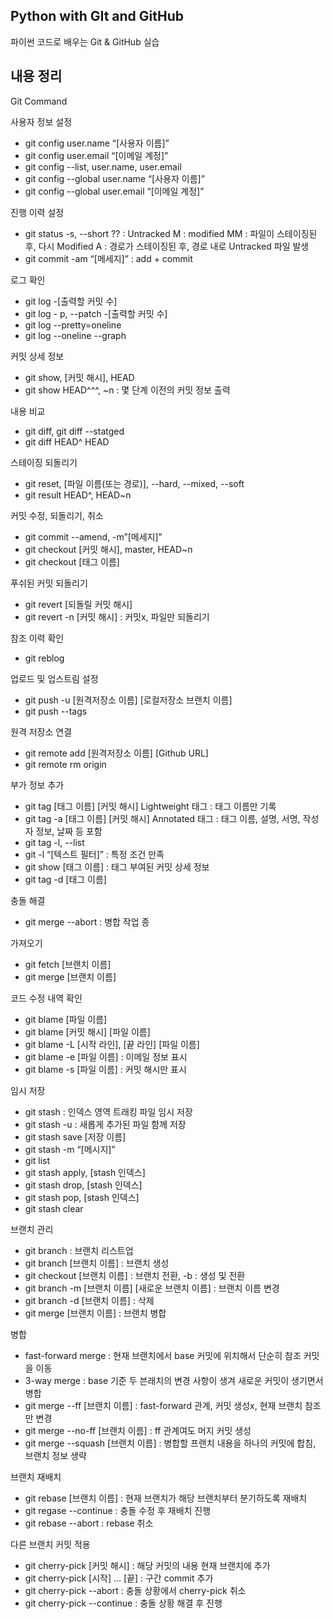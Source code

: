 ## Python with GIt and GitHub
파이썬 코드로 배우는 Git & GitHub 실습

## 내용 정리

Git Command

사용자 정보 설정
- git config user.name “[사용자 이름]”
- git config user.email “[이메일 계정]”
- git config --list, user.name, user.email
- git config --global user.name “[사용자 이름]”
- git config --global user.email “[이메일 계정]”

진행 이력 설정
- git status -s, --short
	?? : Untracked
	M : modified
	MM : 파일이 스테이징된 후, 다시 Modified
	A : 경로가 스테이징된 후, 경로 내로 Untracked  파일 발생
- git commit -am “[메세지]” : add + commit

로그 확인
- git log -[출력할 커밋 수]
- git log - p, --patch -[출력할 커밋 수]
- git log --pretty=oneline
- git log --oneline --graph

커밋 상세 정보
- git show, [커밋 해시], HEAD
- git show HEAD^^^, ~n : 몇 단계 이전의 커밋 정보 출력

 내용 비교
- git diff, git diff --statged
- git diff HEAD^ HEAD

스테이징 되돌리기
- git reset, [파일 이름(또는 경로)], --hard, --mixed, --soft
- git result HEAD^, HEAD~n

커밋 수정, 되돌리기, 취소
- git commit --amend, -m”[메세지]”
- git checkout [커밋 해시], master, HEAD~n
- git checkout [태그 이름]

푸쉬된 커밋 되돌리기
- git revert [되돌릴 커밋 해시]
- git revert -n [커밋 해시] : 커밋x, 파일만 되돌리기

참조 이력 확인
- git reblog

업로드 및 업스트림 설정
- git push -u [원격저장소 이름] [로컬저장소 브랜치 이름]
- git push --tags

원격 저장소 연결
- git remote add [원격저장소 이름] [Github URL]
- git remote rm origin

부가 정보 추가
- git tag [태그 이름] [커밋 해시]
	Lightweight 태그 : 태그 이름만 기록
- git tag -a [태그 이름] [커밋 해시]
	Annotated 태그 : 태그 이름, 설명, 서명, 작성자 정보, 날짜 등 포함
- git tag -l, --list
- git -l “[텍스트 필터]” : 특정 조건 만족
- git show [태그 이름] : 태그 부여된 커밋 상세 정보
- git tag -d [태그 이름]

충돌 해결
- git merge --abort : 병합 작업 종

가져오기
- git fetch [브랜치 이름]
- git merge [브랜치 이름]

코드 수정 내역 확인
- git blame [파일 이름]
- git blame [커밋 해시] [파일 이름]
- git blame -L [시작 라인], [끝 라인] [파일 이름]
- git blame -e [파일 이름] : 이메일 정보 표시
- git blame -s [파일 이름] : 커밋 해시만 표시

임시 저장
- git stash : 인덱스 영역 트래킹 파일 임시 저장
- git stash -u : 새롭게 추가된 파일 함께 저장
- git stash save [저장 이름]
- git stash -m “[메시지]”
- git list
- git stash apply, [stash 인덱스]
- git stash drop, [stash 인덱스]
- git stash pop, [stash 인덱스]
- git stash clear

브랜치 관리
- git branch : 브랜치 리스트업
- git branch [브랜치 이름] : 브랜치 생성
- git checkout [브랜치 이름] : 브랜치 전환, -b : 생성 및 전환
- git branch -m [브랜치 이름] [새로운 브랜치 이름] : 브랜치 이름 변경
- git branch -d [브랜치 이름] : 삭제
- git merge [브랜치 이름] : 브랜치 병합

병합
- fast-forward merge : 현재 브랜치에서 base 커밋에 위치해서 단순히 참조 커밋을 이동
- 3-way merge : base 기준 두 븐래치의 변경 사항이 생겨 새로운 커밋이 생기면서 병합
- git merge --ff [브랜치 이름] : fast-forward 관계, 커밋 생성x, 현재 브랜치 참조만 변경
- git merge --no-ff [브랜치 이름] : ff 관계여도 머지 커밋 생성
- git merge --squash [브랜치 이름] : 병합할 프랜치 내용을 하나의 커밋에 합침, 브랜치 정보 생략

브랜치 재배치
- git rebase [브랜치 이름] : 현재 브랜치가 해당 브랜치부터 분기하도록 재배치
- git regase --continue : 충돌 수정 후 재배치 진행
- git rebase --abort : rebase 취소

다른 브랜치 커밋 적용
- git cherry-pick [커밋 해시] : 해당 커밋의 내용 현재 브랜치에 추가
- git cherry-pick [시작] ... [끝] : 구간 commit 추가
- git cherry-pick --abort : 충돌 상황에서 cherry-pick 취소
- git cherry-pick --continue : 충돌 상황 해결 후 진행
